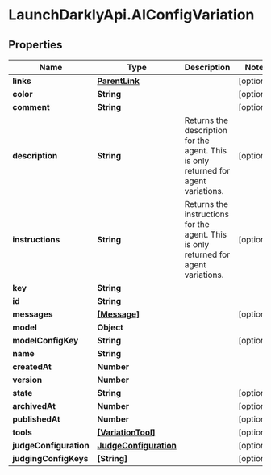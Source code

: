 # LaunchDarklyApi.AIConfigVariation

## Properties

Name | Type | Description | Notes
------------ | ------------- | ------------- | -------------
**links** | [**ParentLink**](ParentLink.md) |  | [optional] 
**color** | **String** |  | [optional] 
**comment** | **String** |  | [optional] 
**description** | **String** | Returns the description for the agent. This is only returned for agent variations. | [optional] 
**instructions** | **String** | Returns the instructions for the agent. This is only returned for agent variations. | [optional] 
**key** | **String** |  | 
**id** | **String** |  | 
**messages** | [**[Message]**](Message.md) |  | [optional] 
**model** | **Object** |  | 
**modelConfigKey** | **String** |  | [optional] 
**name** | **String** |  | 
**createdAt** | **Number** |  | 
**version** | **Number** |  | 
**state** | **String** |  | [optional] 
**archivedAt** | **Number** |  | [optional] 
**publishedAt** | **Number** |  | [optional] 
**tools** | [**[VariationTool]**](VariationTool.md) |  | [optional] 
**judgeConfiguration** | [**JudgeConfiguration**](JudgeConfiguration.md) |  | [optional] 
**judgingConfigKeys** | **[String]** |  | [optional] 


